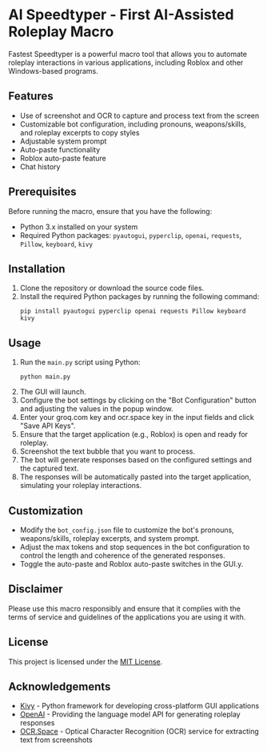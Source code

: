 # AI Speedtyper - First AI-Assisted Roleplay Macro

Fastest Speedtyper is a powerful macro tool that allows you to automate roleplay interactions in various applications, including Roblox and other Windows-based programs. 

## Features

- Use of screenshot and OCR to capture and process text from the screen
- Customizable bot configuration, including pronouns, weapons/skills, and roleplay excerpts to copy styles
- Adjustable system prompt
- Auto-paste functionality 
- Roblox auto-paste feature
- Chat history

## Prerequisites

Before running the macro, ensure that you have the following:

- Python 3.x installed on your system
- Required Python packages: `pyautogui`, `pyperclip`, `openai`, `requests`, `Pillow`, `keyboard`, `kivy`

## Installation

1. Clone the repository or download the source code files.
2. Install the required Python packages by running the following command:
   ```
   pip install pyautogui pyperclip openai requests Pillow keyboard kivy
   ```

## Usage

1. Run the `main.py` script using Python:
   ```
   python main.py
   ```
2. The GUI will launch.
3. Configure the bot settings by clicking on the "Bot Configuration" button and adjusting the values in the popup window.
4. Enter your groq.com key and ocr.space key in the input fields and click "Save API Keys".
5. Ensure that the target application (e.g., Roblox) is open and ready for roleplay.
6. Screenshot the text bubble that you want to process.
7. The bot will generate responses based on the configured settings and the captured text.
8. The responses will be automatically pasted into the target application, simulating your roleplay interactions.

## Customization

- Modify the `bot_config.json` file to customize the bot's pronouns, weapons/skills, roleplay excerpts, and system prompt.
- Adjust the max tokens and stop sequences in the bot configuration to control the length and coherence of the generated responses.
- Toggle the auto-paste and Roblox auto-paste switches in the GUI.y.

## Disclaimer

Please use this macro responsibly and ensure that it complies with the terms of service and guidelines of the applications you are using it with.

## License

This project is licensed under the [MIT License](LICENSE).

## Acknowledgements

- [Kivy](https://kivy.org/) - Python framework for developing cross-platform GUI applications
- [OpenAI](https://www.openai.com/) - Providing the language model API for generating roleplay responses
- [OCR.Space](https://ocr.space/) - Optical Character Recognition (OCR) service for extracting text from screenshots
